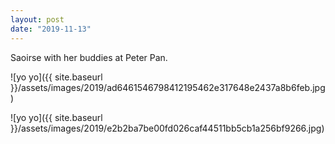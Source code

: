 ```yaml
---
layout: post
date: "2019-11-13"
---
```


Saoirse with her buddies at Peter Pan.

![yo yo]({{ site.baseurl }}/assets/images/2019/ad6461546798412195462e317648e2437a8b6feb.jpg)

![yo yo]({{ site.baseurl }}/assets/images/2019/e2b2ba7be00fd026caf44511bb5cb1a256bf9266.jpg)
